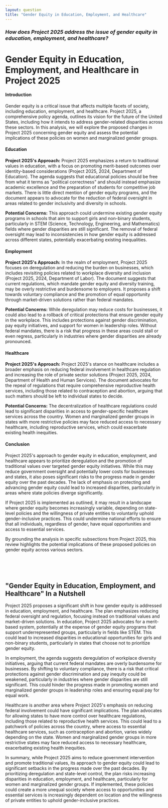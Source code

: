 ```yaml
---
layout: question
title: "Gender Equity in Education, Employment, and Healthcare"
---
```


### *How does Project 2025 address the issue of gender equity in education, employment, and healthcare?*


# Gender Equity in Education, Employment, and Healthcare in Project 2025

#### Introduction

Gender equity is a critical issue that affects multiple facets of society, including education, employment, and healthcare. Project 2025, a comprehensive policy agenda, outlines its vision for the future of the United States, including how it intends to address gender-related disparities across these sectors. In this analysis, we will explore the proposed changes in Project 2025 concerning gender equity and assess the potential implications of these policies on women and marginalized gender groups.

#### Education

**Project 2025's Approach:**
Project 2025 emphasizes a return to traditional values in education, with a focus on promoting merit-based outcomes over identity-based considerations (Project 2025, 2024, Department of Education). The agenda suggests that educational policies should be free from what it terms as "political correctness" and should instead emphasize academic excellence and the preparation of students for competitive job markets. There is little direct mention of gender equity programs, and the document appears to advocate for the reduction of federal oversight in areas related to gender inclusivity and diversity in schools.

**Potential Concerns:**
This approach could undermine existing gender equity programs in schools that aim to support girls and non-binary students, particularly in STEM (Science, Technology, Engineering, and Mathematics) fields where gender disparities are still significant. The removal of federal oversight may lead to inconsistencies in how gender equity is addressed across different states, potentially exacerbating existing inequalities.

#### Employment

**Project 2025's Approach:**
In the realm of employment, Project 2025 focuses on deregulation and reducing the burden on businesses, which includes revisiting policies related to workplace diversity and inclusion (Project 2025, 2024, Department of Labor). The document suggests that current regulations, which mandate gender equity and diversity training, may be overly restrictive and burdensome to employers. It proposes a shift towards voluntary compliance and the promotion of equal opportunity through market-driven solutions rather than federal mandates.

**Potential Concerns:**
While deregulation may reduce costs for businesses, it could also lead to a rollback of critical protections that ensure gender equity in the workplace. This includes protections against gender discrimination, pay equity initiatives, and support for women in leadership roles. Without federal mandates, there is a risk that progress in these areas could stall or even regress, particularly in industries where gender disparities are already pronounced.

#### Healthcare

**Project 2025's Approach:**
Project 2025's stance on healthcare includes a broader emphasis on reducing federal involvement in healthcare regulation and increasing the role of private sector solutions (Project 2025, 2024, Department of Health and Human Services). The document advocates for the repeal of regulations that require comprehensive reproductive health services, including those related to contraception and abortion, arguing that such matters should be left to individual states to decide.

**Potential Concerns:**
The decentralization of healthcare regulations could lead to significant disparities in access to gender-specific healthcare services across the country. Women and marginalized gender groups in states with more restrictive policies may face reduced access to necessary healthcare, including reproductive services, which could exacerbate existing health inequities.

#### Conclusion

Project 2025's approach to gender equity in education, employment, and healthcare appears to prioritize deregulation and the promotion of traditional values over targeted gender equity initiatives. While this may reduce government oversight and potentially lower costs for businesses and states, it also poses significant risks to the progress made in gender equity over the past decades. The lack of emphasis on protecting and advancing gender equity could lead to increased disparities, particularly in areas where state policies diverge significantly.

If Project 2025 is implemented as outlined, it may result in a landscape where gender equity becomes increasingly variable, depending on state-level policies and the willingness of private entities to voluntarily uphold gender-inclusive practices. This could undermine national efforts to ensure that all individuals, regardless of gender, have equal opportunities and access to essential services.

By grounding the analysis in specific subsections from Project 2025, this review highlights the potential implications of these proposed policies on gender equity across various sectors.

<br><br><br>

## <span id="nutshell">"Gender Equity in Education, Employment, and Healthcare" In a Nutshell</span>

Project 2025 proposes a significant shift in how gender equity is addressed in education, employment, and healthcare. The plan emphasizes reducing federal oversight and regulation, focusing instead on traditional values and market-driven solutions. In education, Project 2025 advocates for a merit-based system, potentially at the expense of gender equity programs that support underrepresented groups, particularly in fields like STEM. This could lead to increased disparities in educational opportunities for girls and non-binary students, particularly in states that choose not to prioritize gender equity.

In employment, the agenda suggests deregulation of workplace diversity initiatives, arguing that current federal mandates are overly burdensome for businesses. By shifting to voluntary compliance, there is a risk that critical protections against gender discrimination and pay inequity could be weakened, particularly in industries where gender disparities are still significant. This could hinder the progress made in promoting women and marginalized gender groups in leadership roles and ensuring equal pay for equal work.

Healthcare is another area where Project 2025's emphasis on reducing federal involvement could have significant implications. The plan advocates for allowing states to have more control over healthcare regulations, including those related to reproductive health services. This could lead to a patchwork of policies across the country, where access to essential healthcare services, such as contraception and abortion, varies widely depending on the state. Women and marginalized gender groups in more restrictive states may face reduced access to necessary healthcare, exacerbating existing health inequities.

In summary, while Project 2025 aims to reduce government intervention and promote traditional values, its approach to gender equity could lead to significant setbacks in the progress made over the past decades. By prioritizing deregulation and state-level control, the plan risks increasing disparities in education, employment, and healthcare, particularly for women and marginalized gender groups. If implemented, these policies could create a more unequal society where access to opportunities and essential services is increasingly dependent on location and the willingness of private entities to uphold gender-inclusive practices.
